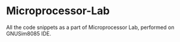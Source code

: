 # Microprocessor-Lab
All the code snippets as a part of Microprocessor Lab, performed on GNUSim8085 IDE.
